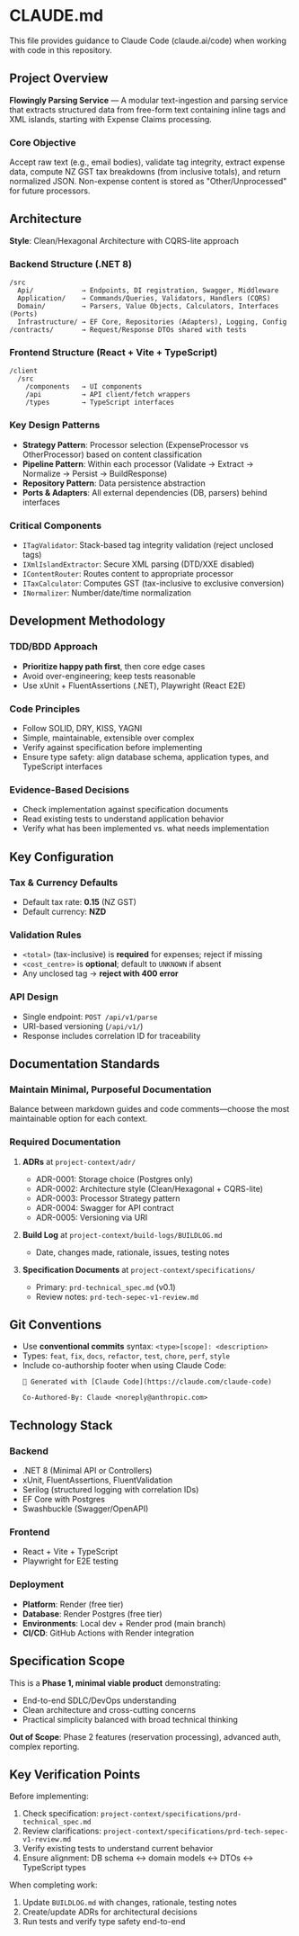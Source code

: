 # CLAUDE.md

This file provides guidance to Claude Code (claude.ai/code) when working with code in this repository.

## Project Overview

**Flowingly Parsing Service** — A modular text-ingestion and parsing service that extracts structured data from free-form text containing inline tags and XML islands, starting with Expense Claims processing.

### Core Objective
Accept raw text (e.g., email bodies), validate tag integrity, extract expense data, compute NZ GST tax breakdowns (from inclusive totals), and return normalized JSON. Non-expense content is stored as "Other/Unprocessed" for future processors.

## Architecture

**Style**: Clean/Hexagonal Architecture with CQRS-lite approach

### Backend Structure (.NET 8)
```
/src
  Api/            → Endpoints, DI registration, Swagger, Middleware
  Application/    → Commands/Queries, Validators, Handlers (CQRS)
  Domain/         → Parsers, Value Objects, Calculators, Interfaces (Ports)
  Infrastructure/ → EF Core, Repositories (Adapters), Logging, Config
/contracts/       → Request/Response DTOs shared with tests
```

### Frontend Structure (React + Vite + TypeScript)
```
/client
  /src
    /components   → UI components
    /api          → API client/fetch wrappers
    /types        → TypeScript interfaces
```

### Key Design Patterns
- **Strategy Pattern**: Processor selection (ExpenseProcessor vs OtherProcessor) based on content classification
- **Pipeline Pattern**: Within each processor (Validate → Extract → Normalize → Persist → BuildResponse)
- **Repository Pattern**: Data persistence abstraction
- **Ports & Adapters**: All external dependencies (DB, parsers) behind interfaces

### Critical Components
- `ITagValidator`: Stack-based tag integrity validation (reject unclosed tags)
- `IXmlIslandExtractor`: Secure XML parsing (DTD/XXE disabled)
- `IContentRouter`: Routes content to appropriate processor
- `ITaxCalculator`: Computes GST (tax-inclusive to exclusive conversion)
- `INormalizer`: Number/date/time normalization

## Development Methodology

### TDD/BDD Approach
- **Prioritize happy path first**, then core edge cases
- Avoid over-engineering; keep tests reasonable
- Use xUnit + FluentAssertions (.NET), Playwright (React E2E)

### Code Principles
- Follow SOLID, DRY, KISS, YAGNI
- Simple, maintainable, extensible over complex
- Verify against specification before implementing
- Ensure type safety: align database schema, application types, and TypeScript interfaces

### Evidence-Based Decisions
- Check implementation against specification documents
- Read existing tests to understand application behavior
- Verify what has been implemented vs. what needs implementation

## Key Configuration

### Tax & Currency Defaults
- Default tax rate: **0.15** (NZ GST)
- Default currency: **NZD**

### Validation Rules
- `<total>` (tax-inclusive) is **required** for expenses; reject if missing
- `<cost_centre>` is **optional**; default to `UNKNOWN` if absent
- Any unclosed tag → **reject with 400 error**

### API Design
- Single endpoint: `POST /api/v1/parse`
- URI-based versioning (`/api/v1/`)
- Response includes correlation ID for traceability

## Documentation Standards

### Maintain Minimal, Purposeful Documentation
Balance between markdown guides and code comments—choose the most maintainable option for each context.

### Required Documentation
1. **ADRs** at `project-context/adr/`
   - ADR-0001: Storage choice (Postgres only)
   - ADR-0002: Architecture style (Clean/Hexagonal + CQRS-lite)
   - ADR-0003: Processor Strategy pattern
   - ADR-0004: Swagger for API contract
   - ADR-0005: Versioning via URI

2. **Build Log** at `project-context/build-logs/BUILDLOG.md`
   - Date, changes made, rationale, issues, testing notes

3. **Specification Documents** at `project-context/specifications/`
   - Primary: `prd-technical_spec.md` (v0.1)
   - Review notes: `prd-tech-sepec-v1-review.md`

## Git Conventions

- Use **conventional commits** syntax: `<type>[scope]: <description>`
- Types: `feat`, `fix`, `docs`, `refactor`, `test`, `chore`, `perf`, `style`
- Include co-authorship footer when using Claude Code:
  ```
  🤖 Generated with [Claude Code](https://claude.com/claude-code)

  Co-Authored-By: Claude <noreply@anthropic.com>
  ```

## Technology Stack

### Backend
- .NET 8 (Minimal API or Controllers)
- xUnit, FluentAssertions, FluentValidation
- Serilog (structured logging with correlation IDs)
- EF Core with Postgres
- Swashbuckle (Swagger/OpenAPI)

### Frontend
- React + Vite + TypeScript
- Playwright for E2E testing

### Deployment
- **Platform**: Render (free tier)
- **Database**: Render Postgres (free tier)
- **Environments**: Local dev + Render prod (main branch)
- **CI/CD**: GitHub Actions with Render integration

## Specification Scope

This is a **Phase 1, minimal viable product** demonstrating:
- End-to-end SDLC/DevOps understanding
- Clean architecture and cross-cutting concerns
- Practical simplicity balanced with broad technical thinking

**Out of Scope**: Phase 2 features (reservation processing), advanced auth, complex reporting.

## Key Verification Points

Before implementing:
1. Check specification: `project-context/specifications/prd-technical_spec.md`
2. Review clarifications: `project-context/specifications/prd-tech-sepec-v1-review.md`
3. Verify existing tests to understand current behavior
4. Ensure alignment: DB schema ↔ domain models ↔ DTOs ↔ TypeScript types

When completing work:
1. Update `BUILDLOG.md` with changes, rationale, testing notes
2. Create/update ADRs for architectural decisions
3. Run tests and verify type safety end-to-end
